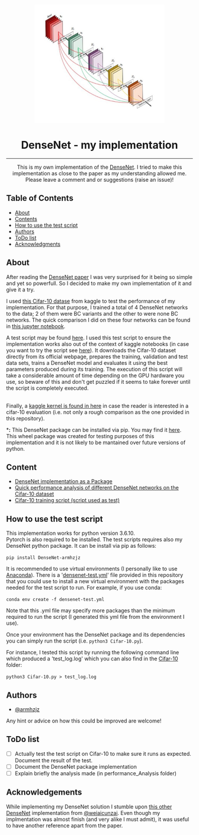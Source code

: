 <p align="center">
  <a href="https://arxiv.org/abs/1608.06993" rel="noopener">
 <img width=350px height=320px src="./densenet-arch.png" alt="DenseNet architecture image"></a>
</p>

<h1 align="center">DenseNet - my implementation</h1>


---

<p align="center"> This is my own implementation of the <a href="https://arxiv.org/abs/1608.06993" rel="noopener">DenseNet</a>. I tried to make this implementation as close to the paper as my understanding allowed me. Please leave a comment and or suggestions (raise an issue)!
    <br> 
</p>

## Table of Contents

- [About](#about)
- [Contents](#content)
- [How to use the test script](#scriptUssage)
- [Authors](#authors)
- [ToDo list](#toDo)
- [Acknowledgments](#acknowledgement)

## About <a name = "about"></a>

After reading the [DenseNet paper](https://arxiv.org/abs/1608.06993) I was very surprised for it being so simple and yet so powerfull. So I decided to make my own implementation of it and give it a try.<br>

I used [this Cifar-10 datase](https://www.kaggle.com/emadtolba/cifar10-comp) from kaggle to test the performance of my implementation. For that purpose, I trained a total of 4 DenseNet networks to the data; 2 of them were BC variants and the other to were none BC networks. The quick comparison I did on these four networks can be found in [this jupyter notebook](performance_Analysis/Cifar-10_performanceTest.ipynb).

A test script may be found [here](https://github.com/armhzjz/DenseNet/tree/master/tests/Cifar-10). I used this test script to ensure the implementation works also out of the context of kaggle notebooks (in case you want to try the script see [here](#scriptUssage)). It downloads the Cifar-10 dataset directly from its official webpage, prepares the training, validation and test data sets, trains a DenseNet model and evaluates it using the best parameters produced during its training. The execution of this script will take a considerable amount of time depending on the GPU hardware you use, so beware of this and don't get puzzled if it seems to take forever until the script is completely executed.

<br>Finally, a [kaggle kernel is found in here](https://www.kaggle.com/ahernandez1/mydensenet-implementation) in case the reader is interested in a cifar-10 evaluation (i.e. not only a rough comparison as the one provided in this repository).

***:** This DenseNet package can be installed via pip. You may find it [here](https://pypi.org/project/DenseNet-armhzjz/). This wheel package was created for testing purposes of this implementation and it is not likely to be mantained over future versions of python.

## Content <a name = "content"></a>

* [DenseNet implementation as a Package](https://github.com/armhzjz/DenseNet/tree/master/DenseNet)
* [Quick performance analysis of different DenseNet networks on the Cifar-10 dataset](https://github.com/armhzjz/DenseNet/tree/master/performance_Analysis)
* [Cifar-10 training script (script used as test)](https://github.com/armhzjz/DenseNet/tree/master/tests/Cifar-10)

## How to use the test script <a name="scriptUssage"></a>

This implementation works for python version 3.6.10.<br>
Pytorch is also required to be installed.
The test scripts requires also my DenseNet python package. It can be install via pip as follows:<br>

`pip install DenseNet-armhzjz`

It is recommended to use virtual environments (I personally like to use [Anaconda](https://anaconda.org/)). There is a '[densenet-test.yml](https://github.com/armhzjz/DenseNet/blob/master/tests/Cifar-10/densenet-test.yml)' file provided in this repository that you could use to install a new virtual environment with the packages needed for the test script to run. For example, if you use conda:<br>

`conda env create -f densenet-test.yml`

Note that this .yml file may specify more packages than the minimum required to run the script (I generated this yml file from the environment I use).

Once your environment has the DenseNet package and its dependencies you can simply run the script (i.e. `python3 Cifar-10.py`).

For instance, I tested this script by running the following command line which produced a 'test_log.log' which you can also find in the [Cifar-10](https://github.com/armhzjz/DenseNet/tree/master/tests/Cifar-10) folder:

`python3 Cifar-10.py > test_log.log`

## Authors <a name = "authors"></a>

- [@armhzjz](https://github.com/armhzjz)

Any hint or advice on how this could be improved are welcome!

## ToDo list <a name = "toDo"></a>

- [ ] Actually test the test script on Cifar-10 to make sure it runs as expected. Document the result of the test.
- [ ] Document the DenseNet package implementation
- [ ] Explain briefly the analysis made (in performance_Analysis folder)

## Acknowledgements <a name = "acknowledgement"></a>

While implementing my DenseNet solution I stumble upon [this other DenseNet](https://github.com/weiaicunzai/pytorch-cifar100) implementation from [@weiaicunzai](https://github.com/weiaicunzai). Even though my implmentation was almost finish (and very alike I must admit), it was useful to have another reference apart from the paper.
